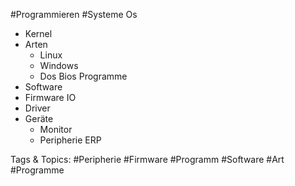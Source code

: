  #Programmieren #Systeme Os
  - Kernel
  - Arten
    - Linux 
    - Windows
    - Dos
 Bios
 Programme
  - Software
  - Firmware
 IO
  - Driver
  - Geräte
    - Monitor
    - Peripherie 
 ERP

   Tags & Topics:
   #Peripherie
   #Firmware
   #Programm
   #Software
   #Art
   #Programme